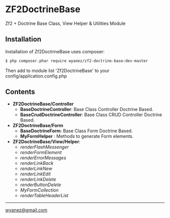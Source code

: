 ZF2DoctrineBase
===============
Zf2 + Doctrine Base Class, View  Helper & Utilities Module

Installation
------------

Installation of Zf2DoctrineBase uses composer:

```sh
$ php composer.phar require wyanez/zf2-doctrine-base:dev-master
```

Then add to module list 'Zf2DoctrineBase' to your config/application.config.php

Contents
--------
* **ZF2DoctrineBase/Controller**
  + **BaseDoctrineController**: Base Class Controller Doctrine Based. 
  + **BaseCrudDoctrineController**: Base Class CRUD Controller Doctrine Based. 
* **ZF2DoctrineBase/Form** 
  + **BaseDoctrineForm**: Base Class Form Doctrine Based.
  + **MyFormHelper** : Methods to generate Form elements.
* **ZF2DoctrineBase/View/Helper**:
  + *renderFlashMessenger*
  + *renderFormElement*
  + *renderErrorMessages*
  + *renderLinkBack*
  + *renderLinkNew*
  + *renderLinkEdit*
  + *renderLinkDelete*
  + *renderButtonDelete*
  + *MyFormCollection*
  + *renderTableHeaderList*
  
---
wyanez@gmail.com
